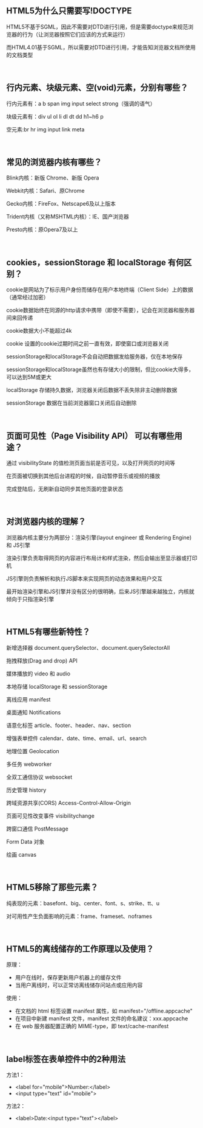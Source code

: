 
## HTML5为什么只需要写!DOCTYPE

HTML5不基于SGML，因此不需要对DTD进行引用，但是需要doctype来规范浏览器的行为（让浏览器按照它们应该的方式来运行）

而HTML4.01基于SGML，所以需要对DTD进行引用，才能告知浏览器文档所使用的文档类型

&nbsp;

## 行内元素、块级元素、空(void)元素，分别有哪些？

行内元素有：a b span img input select strong（强调的语气）

块级元素有：div ul ol li dl dt dd h1~h6 p

空元素:br hr img input link meta

&nbsp;

## 常见的浏览器内核有哪些？

Blink内核：新版 Chrome、新版 Opera

Webkit内核：Safari、原Chrome

Gecko内核：FireFox、Netscape6及以上版本

Trident内核（又称MSHTML内核）：IE、国产浏览器

Presto内核：原Opera7及以上

&nbsp;

## cookies，sessionStorage 和 localStorage 有何区别？

cookie是网站为了标示用户身份而储存在用户本地终端（Client Side）上的数据（通常经过加密）

cookie数据始终在同源的http请求中携带（即使不需要），记会在浏览器和服务器间来回传递

cookie数据大小不能超过4k

cookie 设置的cookie过期时间之前一直有效，即使窗口或浏览器关闭

sessionStorage和localStorage不会自动把数据发给服务器，仅在本地保存

sessionStorage和localStorage虽然也有存储大小的限制，但比cookie大得多，可以达到5M或更大

localStorage 存储持久数据，浏览器关闭后数据不丢失除非主动删除数据

sessionStorage 数据在当前浏览器窗口关闭后自动删除

&nbsp;

## 页面可见性（Page Visibility API） 可以有哪些用途？

通过 visibilityState 的值检测页面当前是否可见，以及打开网页的时间等

在页面被切换到其他后台进程的时候，自动暂停音乐或视频的播放

完成登陆后，无刷新自动同步其他页面的登录状态

&nbsp;

## 对浏览器内核的理解？

浏览器内核主要分为两部分：渲染引擎(layout engineer 或 Rendering Engine) 和 JS引擎

渲染引擎负责取得网页的内容进行布局计和样式渲染，然后会输出至显示器或打印机

JS引擎则负责解析和执行JS脚本来实现网页的动态效果和用户交互

最开始渲染引擎和JS引擎并没有区分的很明确，后来JS引擎越来越独立，内核就倾向于只指渲染引擎

&nbsp;

## HTML5有哪些新特性？

新增选择器 document.querySelector、document.querySelectorAll

拖拽释放(Drag and drop) API

媒体播放的 video 和 audio

本地存储 localStorage 和 sessionStorage

离线应用 manifest

桌面通知 Notifications

语意化标签 article、footer、header、nav、section

增强表单控件 calendar、date、time、email、url、search

地理位置 Geolocation

多任务 webworker

全双工通信协议 websocket

历史管理 history

跨域资源共享(CORS) Access-Control-Allow-Origin

页面可见性改变事件 visibilitychange

跨窗口通信 PostMessage

Form Data 对象

绘画 canvas

&nbsp;

## HTML5移除了那些元素？

纯表现的元素：basefont、big、center、font、s、strike、tt、u

对可用性产生负面影响的元素：frame、frameset、noframes

&nbsp;

## HTML5的离线储存的工作原理以及使用？

原理：

- 用户在线时，保存更新用户机器上的缓存文件
- 当用户离线时，可以正常访离线储存问站点或应用内容

使用：

- 在文档的 html 标签设置 manifest 属性，如 manifest="/offline.appcache"
- 在项目中新建 manifest 文件，manifest 文件的命名建议：xxx.appcache
- 在 web 服务器配置正确的 MIME-type，即 text/cache-manifest

&nbsp;

## label标签在表单控件中的2种用法

方法1：

- &lt;label for="mobile"&gt;Number:&lt;/label&gt;
- &lt;input type="text" id="mobile"&gt;

方法2：

- &lt;label&gt;Date:&lt;input type="text"&gt;&lt;/label&gt;

